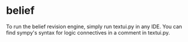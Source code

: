 # belief

To run the belief revision engine, simply run textui.py in any IDE. You can find sympy's syntax for logic connectives in a comment in textui.py.
